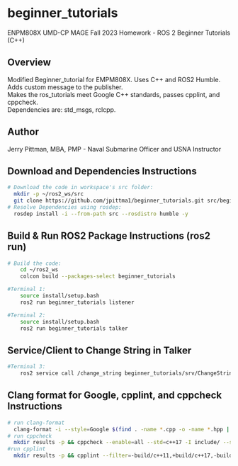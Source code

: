# beginner_tutorials
ENPM808X UMD-CP MAGE Fall 2023 Homework - ROS 2 Beginner Tutorials (C++)

## Overview
Modified Beginner_tutorial for EMPM808X. Uses C++ and ROS2 Humble. <br>
Adds custom message to the publisher. <br>
Makes the ros_tutorials meet Google C++ standards, passes cpplint, and cppcheck. <br>
Dependencies are: std_msgs, rclcpp.

## Author
Jerry Pittman, MBA, PMP - Naval Submarine Officer and USNA Instructor

## Download and Dependencies Instructions

```bash
# Download the code in workspace's src folder:
  mkdir -p ~/ros2_ws/src
  git clone https://github.com/jpittma1/beginner_tutorials.git src/beginner_tutorials -b humble
# Resolve Dependencies using rosdep:
  rosdep install -i --from-path src --rosdistro humble -y

  ```

## Build & Run ROS2 Package Instructions (ros2 run)

```bash
# Build the code:
    cd ~/ros2_ws
    colcon build --packages-select beginner_tutorials

#Terminal 1:
    source install/setup.bash
    ros2 run beginner_tutorials listener

#Terminal 2:
    source install/setup.bash
    ros2 run beginner_tutorials talker
```

## Service/Client to Change String in Talker
```bash
#Terminal 3: 
    ros2 service call /change_string beginner_tutorials/srv/ChangeString "{after: <new_string>}"
```

## Clang format for Google, cpplint, and cppcheck Instructions
```bash
# run clang-format
  clang-format -i --style=Google $(find . -name *.cpp -o -name *.hpp | grep -vE -e "^./build/")
# run cppcheck 
  mkdir results -p && cppcheck --enable=all --std=c++17 -I include/ --suppress=missingInclude $( find . -name *.cpp | grep -vE -e "^./build/" ) &> results/cppcheck
#run cpplint
  mkdir results -p && cpplint --filter=-build/c++11,+build/c++17,-build/namespaces,-build/include_order --filter="-legal/copyright" $( find . -name *.cpp | grep -vE -e "^./build/" ) &> results/cpplint

```
